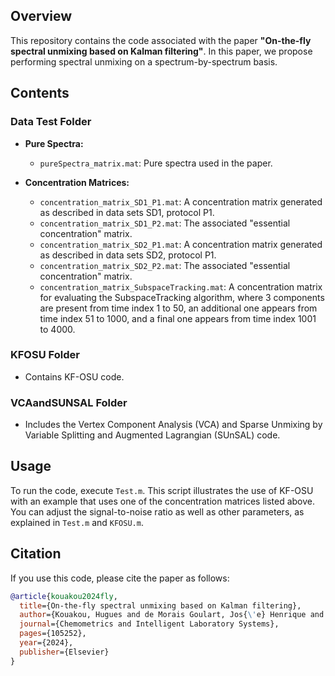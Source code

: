 ## Overview

This repository contains the code associated with the paper **"On-the-fly spectral unmixing based on Kalman filtering"**. In this paper, we propose performing spectral unmixing on a spectrum-by-spectrum basis.

## Contents

### Data Test Folder

- **Pure Spectra:**

   - `pureSpectra_matrix.mat`: Pure spectra used in the paper.

- **Concentration Matrices:**

  - `concentration_matrix_SD1_P1.mat`: A concentration matrix generated as described in data sets SD1, protocol P1.
  - `concentration_matrix_SD1_P2.mat`: The associated "essential concentration" matrix.
  - `concentration_matrix_SD2_P1.mat`: A concentration matrix generated as described in data sets SD2, protocol P1.
  - `concentration_matrix_SD2_P2.mat`: The associated "essential concentration" matrix.
  - `concentration_matrix_SubspaceTracking.mat`: A concentration matrix for evaluating the SubspaceTracking algorithm, where 3 components are present from time index 1 to 50, an additional one appears from time index 51 to 1000, and a final one appears from time index 1001 to 4000.

### KFOSU Folder
   - Contains KF-OSU code.

### VCAandSUNSAL Folder
   - Includes the Vertex Component Analysis (VCA) and Sparse Unmixing by Variable Splitting and Augmented Lagrangian (SUnSAL) code.

## Usage

To run the code, execute `Test.m`. This script illustrates the use of KF-OSU with an example that uses one of the concentration matrices listed above. You can adjust the signal-to-noise ratio as well as other parameters, as explained in `Test.m` and `KFOSU.m`.

## Citation

If you use this code, please cite the paper as follows:

```bibtex
@article{kouakou2024fly,
  title={On-the-fly spectral unmixing based on Kalman filtering},
  author={Kouakou, Hugues and de Morais Goulart, Jos{\'e} Henrique and Vitale, Raffaele and Oberlin, Thomas and Rousseau, David and Ruckebusch, Cyril and Dobigeon, Nicolas},
  journal={Chemometrics and Intelligent Laboratory Systems},
  pages={105252},
  year={2024},
  publisher={Elsevier}
}
